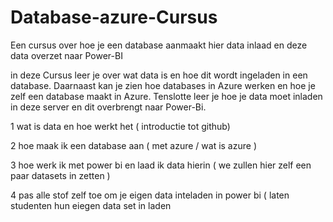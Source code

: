 # Database-azure-Cursus
Een cursus over hoe je een database aanmaakt hier data inlaad en deze data overzet naar Power-BI

in deze Cursus leer je over wat data is en hoe dit wordt ingeladen in een database. Daarnaast kan je zien hoe databases in Azure werken en hoe je zelf een database maakt in Azure. Tenslotte leer je hoe je data moet inladen in deze server en dit overbrengt naar Power-Bi.


1 wat is data en hoe werkt het ( introductie tot github) 

2 hoe maak ik een database aan ( met azure / wat is azure )

3 hoe werk ik met power bi en laad ik data hierin ( we zullen hier zelf een paar datasets in zetten )

4 pas alle stof zelf toe om je eigen data inteladen in power bi ( laten studenten hun eiegen data set in laden
